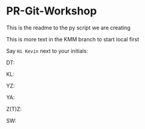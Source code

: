 # PR-Git-Workshop

This is the readme to the py script we are creating

This is more text in the KMM branch to start local first

Say `Hi Kevin` next to your initials:

DT: 

KL:

YZ:

YA:

Z(T)Z:

SW:

